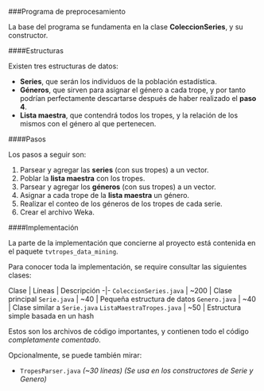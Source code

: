 ###Programa de preprocesamiento

La base del programa se fundamenta en la clase **ColeccionSeries**, y su constructor.

####Estructuras

Existen tres estructuras de datos:
* **Series**, que serán los individuos de la población estadística.
* **Géneros**, que sirven para asignar el género a cada trope, y por tanto podrían perfectamente descartarse después de haber realizado el **paso 4**.
* **Lista maestra**, que contendrá todos los tropes, y la relación de los mismos con el género al que pertenecen.

####Pasos

Los pasos a seguir son:

1. Parsear y agregar las **series** (con sus tropes) a un vector.
2. Poblar la **lista maestra** con los tropes.
3. Parsear y agregar los **géneros** (con sus tropes) a un vector.
4. Asignar a cada trope de la **lista maestra** un género.
5. Realizar el conteo de los géneros de los tropes de cada serie.
6. Crear el archivo Weka.

####Implementación

La parte de la implementación que concierne al proyecto está contenida en el paquete `tvtropes_data_mining`.

Para conocer toda la implementación, se require consultar las siguientes clases:

Clase | Líneas | Descripción
-|-
`ColeccionSeries.java` | ~200 | Clase principal
`Serie.java` | ~40 | Pequeña estructura de datos
`Genero.java` | ~40 | Clase similar a `Serie.java`
`ListaMaestraTropes.java` | ~50 | Estructura simple basada en un hash


Estos son los archivos de código importantes, y contienen todo el código *completamente comentado*.

Opcionalmente, se puede también mirar:
* `TropesParser.java` *(~30 líneas) (Se usa en los constructores de Serie y Genero)*
